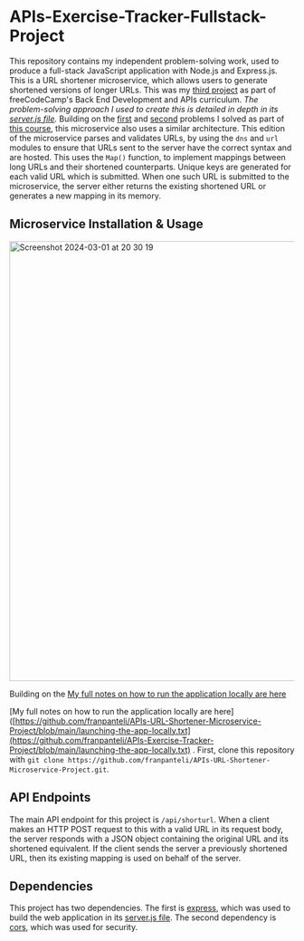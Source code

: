 # APIs-Exercise-Tracker-Fullstack-Project

This repository contains my independent problem-solving work, used to produce a full-stack JavaScript application with Node.js and Express.js. This is a URL shortener microservice, which allows users to generate shortened versions of longer URLs. This was my [third project](https://www.freecodecamp.org/learn/back-end-development-and-apis/back-end-development-and-apis-projects/url-shortener-microservice) as part of freeCodeCamp's Back End Development and APIs curriculum. *The problem-solving approach I used to create this is detailed in depth in its [server.js file](https://github.com/franpanteli/APIs-URL-Shortener-Microservice-Project/blob/main/server.js).* Building on the [first](https://github.com/franpanteli/APIs-Timestamp-Microservice-Project) and [second](https://github.com/franpanteli/APIs-Request-Header-Parser-Microservice-Project) problems I solved as part of [this course](https://www.freecodecamp.org/learn/back-end-development-and-apis/#mongodb-and-mongoose), this microservice also uses a similar architecture. This edition of the microservice parses and validates URLs, by using the `dns` and `url` modules to ensure that URLs sent to the server have the correct syntax and are hosted. This uses the `Map()` function, to implement mappings between long URLs and their shortened counterparts. Unique keys are generated for each valid URL which is submitted. When one such URL is submitted to the microservice, the server either returns the existing shortened URL or generates a new mapping in its memory.

## Microservice Installation & Usage
<img width="777" alt="Screenshot 2024-03-01 at 20 30 19" src="https://github.com/franpanteli/APIs-Exercise-Tracker-Fullstack-Project/assets/131474705/9f015c99-c72a-4c66-a309-8773856a3071">

Building on the [My full notes on how to run the application locally are here](https://github.com/franpanteli/APIs-Timestamp-Microservice-Project)


[My full notes on how to run the application locally are here]([https://github.com/franpanteli/APIs-URL-Shortener-Microservice-Project/blob/main/launching-the-app-locally.txt](https://github.com/franpanteli/APIs-Exercise-Tracker-Project/blob/main/launching-the-app-locally.txt) . First, clone this repository with `git clone https://github.com/franpanteli/APIs-URL-Shortener-Microservice-Project.git`.

## API Endpoints

The main API endpoint for this project is `/api/shorturl`. When a client makes an HTTP POST request to this with a valid URL in its request body, the server responds with a JSON object containing the original URL and its shortened equivalent. If the client sends the server a previously shortened URL, then its existing mapping is used on behalf of the server.

## Dependencies

This project has two dependencies. The first is [express](https://www.npmjs.com/package/express), which was used to build the web application in its [server.js file](https://github.com/franpanteli/APIs-Request-Header-Parser-Microservice-Project/blob/main/server.js). The second dependency is [cors](https://www.npmjs.com/package/cors), which was used for security.
